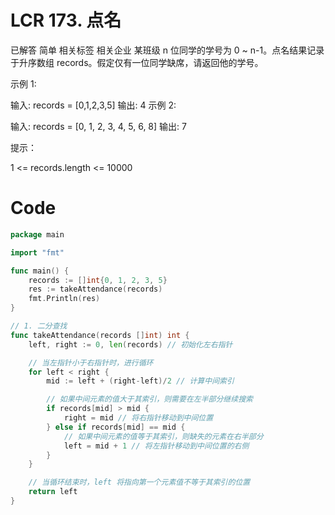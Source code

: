 # LCR 173. 点名
已解答
简单
相关标签
相关企业
某班级 n 位同学的学号为 0 ~ n-1。点名结果记录于升序数组 records。假定仅有一位同学缺席，请返回他的学号。

 

示例 1:

输入: records = [0,1,2,3,5]
输出: 4
示例 2:

输入: records = [0, 1, 2, 3, 4, 5, 6, 8]
输出: 7
 

提示：

1 <= records.length <= 10000

# Code
```go
package main

import "fmt"

func main() {
	records := []int{0, 1, 2, 3, 5}
	res := takeAttendance(records)
	fmt.Println(res)
}

// 1. 二分查找
func takeAttendance(records []int) int {
	left, right := 0, len(records) // 初始化左右指针

	// 当左指针小于右指针时，进行循环
	for left < right {
		mid := left + (right-left)/2 // 计算中间索引

		// 如果中间元素的值大于其索引，则需要在左半部分继续搜索
		if records[mid] > mid {
			right = mid // 将右指针移动到中间位置
		} else if records[mid] == mid {
			// 如果中间元素的值等于其索引，则缺失的元素在右半部分
			left = mid + 1 // 将左指针移动到中间位置的右侧
		}
	}

	// 当循环结束时，left 将指向第一个元素值不等于其索引的位置
	return left
}
```
